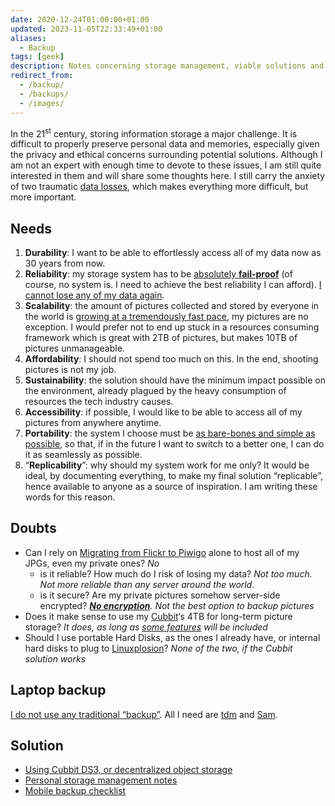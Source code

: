 ```yaml
---
date: 2020-12-24T01:00:00+01:00
updated: 2023-11-05T22:33:49+01:00
aliases:
  - Backup
tags: [geek]
description: Notes concerning storage management, viable solutions and systems testing
redirect_from:
  - /backup/
  - /backups/
  - /images/
---
```

In the 21<sup>st</sup> century, storing information storage a major challenge. It is difficult to properly preserve personal data and memories, especially given the privacy and ethical concerns surrounding potential solutions. Although I am not an expert with enough time to devote to these issues, I am still quite interested in them and will share some thoughts here. I still carry the anxiety of two traumatic [data losses](Data%20loss.md), which makes everything more difficult, but more important.

## Needs

1. **Durability**: I want to be able to effortlessly access all of my data now as 30 years from now.
2. **Reliability**: my storage system has to be <u>absolutely **fail-proof**</u> (of course, no system is. I need to achieve the best reliability I can afford). [I cannot lose any of my data again](Data%20loss.md).
3. **Scalability**: the amount of pictures collected and stored by everyone in the world is [growing at a tremendously fast pace](https://piwigo.com/blog/2020/12/04/flickr-google-photos-the-end-of-free-photo-hosting/ 'Flickr, Google Photos… The end of free photo hosting?'), my pictures are no exception. I would prefer not to end up stuck in a resources consuming framework which is great with 2TB of pictures, but makes 10TB of pictures unmanageable.
4. **Affordability**: I should not spend too much on this. In the end, shooting pictures is not my job.
5. **Sustainability**: the solution should have the minimum impact possible on the environment, already plagued by the heavy consumption of resources the tech industry causes.
6. **Accessibility**: if possible, I would like to be able to access all of my pictures from anywhere anytime.
7. **Portability**: the system I choose must be <u>as bare-bones and simple as possible</u>, so that, if in the future I want to switch to a better one, I can do it as seamlessly as possible.
8. “**Replicability**”: why should my system work for me only? It would be ideal, by documenting everything, to make my final solution “replicable”, hence available to anyone as a source of inspiration. I am writing these words for this reason.

## Doubts

- Can I rely on [Migrating from Flickr to Piwigo](Migrating%20from%20Flickr%20to%20Piwigo.md) alone to host all of my JPGs, even my private ones? *No*
	- is it reliable? How much do I risk of losing my data? *Not too much. Not more reliable than any server around the world*.
	- is it secure? Are my private pictures somehow server-side encrypted? *[**No encryption**](https://piwigo.org/forum/viewtopic.php?id=31166 'How much can I trust Piwigo with my private pictures?'). Not the best option to backup pictures*
- Does it make sense to use my [Cubbit](Cubbit.md)‘s 4TB for long-term picture storage? *It does, as long as [some features](Cubbit.md#Feature%20requests) will be included*
- Should I use portable Hard Disks, as the ones I already have, or internal hard disks to plug to [Linuxplosion](Linuxplosion.md)? *None of the two, if the Cubbit solution works*

## Laptop backup

[I do not use any traditional “backup”](No%20backup.md). All I need are [tdm](tdm.md) and [Sam](Sam.md).

## Solution

- [Using Cubbit DS3, or decentralized object storage](Using%20Cubbit%20DS3,%20or%20decentralized%20object%20storage.md)
- [Personal storage management notes](Personal%20storage%20management%20notes.md)
- [Mobile backup checklist](Mobile%20backup%20checklist.md)
